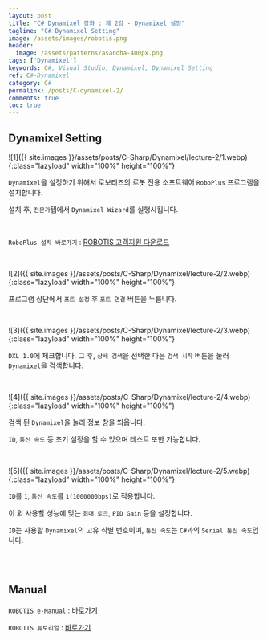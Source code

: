 ```yaml
---
layout: post
title: "C# Dynamixel 강좌 : 제 2강 - Dynamixel 설정"
tagline: "C# Dynamixel Setting"
image: /assets/images/robotis.png
header:
  image: /assets/patterns/asanoha-400px.png
tags: ['Dynamixel']
keywords: C#, Visual Studio, Dynamixel, Dynamixel Setting
ref: C#-Dynamixel
category: C#
permalink: /posts/C-dynamixel-2/
comments: true
toc: true
---
```


## Dynamixel Setting


![1]({{ site.images }}/assets/posts/C-Sharp/Dynamixel/lecture-2/1.webp){:class="lazyload" width="100%" height="100%"}

`Dynamixel`을 설정하기 위해서 로보티즈의 로봇 전용 소프트웨어 `RoboPlus` 프로그램을 설치합니다.

설치 후, `전문가`탭에서 `Dynamixel Wizard`를 실행시킵니다.

<br>

`RoboPlus 설치 바로가기` : [ROBOTIS 고객지원 다운로드][roboplus]

<br>

![2]({{ site.images }}/assets/posts/C-Sharp/Dynamixel/lecture-2/2.webp){:class="lazyload" width="100%" height="100%"}

프로그램 상단에서 `포트 설정` 후 `포트 연결` 버튼을 누릅니다.

<br>

![3]({{ site.images }}/assets/posts/C-Sharp/Dynamixel/lecture-2/3.webp){:class="lazyload" width="100%" height="100%"}

`DXL 1.0`에 체크합니다. 그 후, `상세 검색`을 선택한 다음 `검색 시작` 버튼을 눌러 `Dynamixel`을 검색합니다.

<br>

![4]({{ site.images }}/assets/posts/C-Sharp/Dynamixel/lecture-2/4.webp){:class="lazyload" width="100%" height="100%"}

검색 된 `Dynamixel`을 눌러 정보 창을 띄웁니다.

`ID`, `통신 속도` 등 초기 설정을 할 수 있으며 테스트 또한 가능합니다.

<br>

![5]({{ site.images }}/assets/posts/C-Sharp/Dynamixel/lecture-2/5.webp){:class="lazyload" width="100%" height="100%"}

`ID`를 `1`, `통신 속도`를 `1(1000000bps)`로 적용합니다.

이 외 사용할 성능에 맞는 `최대 토크`, `PID Gain` 등을 설정합니다.

`ID`는 사용할 `Dynamixel`의 고유 식별 번호이며, `통신 속도`는 `C#`과의 `Serial 통신 속도`입니다.

<br>
<br>

## Manual


`ROBOTIS e-Manual` : [바로가기][e-manual]

`ROBOTIS 튜토리얼` : [바로가기][tutorial]

[roboplus]: http://www.robotis.com/service/downloadpage.php?cate=software
[e-manual]: http://support.robotis.com/ko/
[tutorial]: http://www.robotis.com/model/board.php?bo_table=tutorial_vod&page=4
